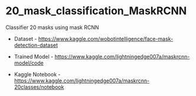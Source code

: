 # 20_mask_classification_MaskRCNN
Classifier 20 masks using mask RCNN

* Dataset - https://www.kaggle.com/wobotintelligence/face-mask-detection-dataset

* Trained Model - https://www.kaggle.com/lightningedge007a/maskrcnn-model/code

* Kaggle Notebook - https://www.kaggle.com/lightningedge007a/maskrcnn-20classes/notebook